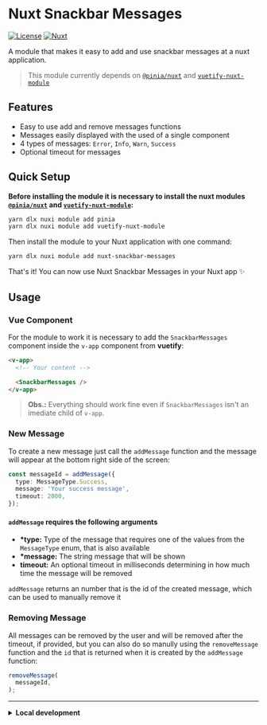 # Nuxt Snackbar Messages

<!-- [![npm version][npm-version-src]][npm-version-href]
[![npm downloads][npm-downloads-src]][npm-downloads-href] -->
[![License][license-src]][license-href]
[![Nuxt][nuxt-src]][nuxt-href]

A module that makes it easy to add and use snackbar messages at a nuxt application.

> This module currently depends on [`@pinia/nuxt`][pinia-nuxt-href] and [`vuetify-nuxt-module`][vuetify-nuxt-href]

<!-- - [✨ &nbsp;Release Notes](/CHANGELOG.md) -->
<!-- - [🏀 Online playground](https://stackblitz.com/github/your-org/nuxt-snackbar-messages?file=playground%2Fapp.vue) -->
<!-- - [📖 &nbsp;Documentation](https://example.com) -->

## Features

- Easy to use add and remove messages functions
- Messages easily displayed with the used of a single component
- 4 types of messages: `Error`, `Info`, `Warn`, `Success`
- Optional timeout for messages

## Quick Setup

**Before installing the module it is necessary to install the nuxt modules [`@pinia/nuxt`][pinia-nuxt-href] and [`vuetify-nuxt-module`][vuetify-nuxt-href]:**

```bash
yarn dlx nuxi module add pinia
yarn dlx nuxi module add vuetify-nuxt-module
```

Then install the module to your Nuxt application with one command:

```bash
yarn dlx nuxi module add nuxt-snackbar-messages
```

That's it! You can now use Nuxt Snackbar Messages in your Nuxt app ✨

## Usage

### Vue Component

For the module to work it is necessary to add the `SnackbarMessages` component inside the `v-app` component from **vuetify**:

```html
<v-app>
  <!-- Your content -->

  <SnackbarMessages />
</v-app>
```

> **Obs.:** Everything should work fine even if `SnackbarMessages` isn't an imediate child of `v-app`.

### New Message

To create a new message just call the `addMessage` function and the message will appear at the bottom right side of the screen:

```ts
const messageId = addMessage({
  type: MessageType.Success,
  message: 'Your success message',
  timeout: 2000,
});
```

#### `addMessage` requires the following arguments

- **\*type:** Type of the message that requires one of the values from the `MessageType` enum, that is also available
- **\*message:** The string message that will be shown
- **timeout:** An optional timeout in milliseconds determining in how much time the message will be removed

`addMessage` returns an number that is the id of the created message, which can be used to manually remove it

### Removing Message

All messages can be removed by the user and will be removed after the timeout, if provided, but you can also do so manully using the `removeMessage` function and the `id` that is returned when it is created by the `addMessage` function:

```ts
removeMessage(
  messageId,
);
```

---

<details>
  <summary>
    <strong>
      Local development
    </strong>
  </summary>

  ```bash
  # Install dependencies
  yarn install

  # Generate type stubs
  yarn dev:prepare

  # Develop with the playground
  yarn dev

  # Build the playground
  yarn dev:build
  ```

</details>

<!-- Links -->
[npm-version-src]: https://img.shields.io/npm/v/nuxt-snackbar-messages/latest.svg?style=flat&colorA=020420&colorB=00DC82
[npm-version-href]: https://npmjs.com/package/nuxt-snackbar-messages

[npm-downloads-src]: https://img.shields.io/npm/dm/nuxt-snackbar-messages.svg?style=flat&colorA=020420&colorB=00DC82
[npm-downloads-href]: https://npm.chart.dev/nuxt-snackbar-messages

[license-src]: https://img.shields.io/npm/l/nuxt.svg?style=flat&colorA=020420&colorB=00DC82
[license-href]: ./LICENSE

[nuxt-src]: https://img.shields.io/badge/Nuxt-020420?logo=nuxt.js
[nuxt-href]: https://nuxt.com

[pinia-nuxt-href]: https://www.npmjs.com/package/@pinia/nuxt
[vuetify-nuxt-href]: https://www.npmjs.com/package/vuetify-nuxt-module
